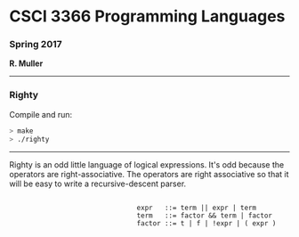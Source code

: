 # CSCI 3366 Programming Languages

### Spring 2017

**R. Muller**

------

### Righty

Compile and run:

```bash
> make
> ./righty
```

------

Righty is an odd little language of logical expressions. It's odd because the operators are right-associative. The operators are right associative so that it will be easy to write a recursive-descent parser.

```

                                expr   ::= term || expr | term
                                term   ::= factor && term | factor
                                factor ::= t | f | !expr | ( expr )

```

